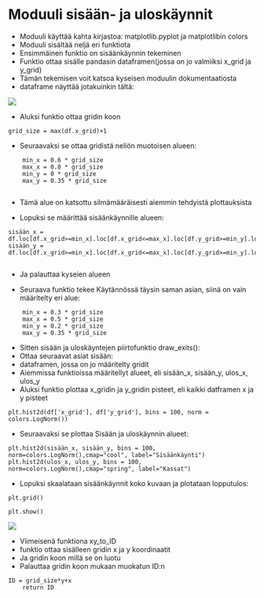 # Moduuli sisään- ja uloskäynnit

- Moduuli käyttää kahta kirjastoa: matplotlib.pyplot ja matplotlibin colors
- Moduuli sisältää neljä eri funktiota
- Ensimmäinen funktio on sisäänkäynnin tekeminen
- Funktio ottaa sisälle pandasin dataframen(jossa on jo valmiiksi x_grid ja y_grid)
- Tämän tekemisen voit katsoa kyseisen moduulin dokumentaatiosta
- dataframe näyttää jotakuinkin tältä:

![](https://gitlab.dclabra.fi/wiki/uploads/upload_e3614a5721bf3bc2a664df0c58c0ec6e.png)


- Aluksi funktio ottaa gridin koon

```grid_size = max(df.x_grid)+1``` 

- Seuraavaksi se ottaa gridistä neliön muotoisen alueen: 

```
    min_x = 0.6 * grid_size
    max_x = 0.8 * grid_size
    min_y = 0 * grid_size
    max_y = 0.35 * grid_size


```

- Tämä alue on katsottu silmämääräisesti aiemmin tehdyistä plottauksista

- Lopuksi se määrittää  sisäänkäynnille alueen:

```
sisään_x = df.loc[df.x_grid>=min_x].loc[df.x_grid<=max_x].loc[df.y_grid>=min_y].loc[df.y_grid<=max_y].x_grid
sisään_y = df.loc[df.x_grid>=min_x].loc[df.x_grid<=max_x].loc[df.y_grid>=min_y].loc[df.y_grid<=max_y].y_grid
    
```

- Ja palauttaa kyseien alueen

- Seuraava funktio tekee Käytännössä täysin saman asian, siinä on vain määritelty eri alue:

```
    min_x = 0.3 * grid_size
    max_x = 0.5 * grid_size
    min_y = 0.2 * grid_size
    max_y = 0.35 * grid_size

```

- Sitten sisään ja uloskäyntejen piirtofunktio draw_exits():
- Ottaa seuraavat asiat sisään:
- dataframen, jossa on jo määritelty gridit
- Aiemmissa funktioissa määritellyt alueet, eli sisään_x, sisään_y, ulos_x, ulos_y
- Aluksi funktio plottaa x_gridin ja y_gridin pisteet, eli kaikki datframen x ja y pisteet

```
plt.hist2d(df['x_grid'], df['y_grid'], bins = 100, norm = colors.LogNorm())
```


- Seuraavaksi se plottaa Sisään ja uloskäynnin alueet:

```
plt.hist2d(sisään_x, sisään_y, bins = 100, norm=colors.LogNorm(),cmap="cool", label="Sisäänkäynti")
plt.hist2d(ulos_x, ulos_y, bins = 100, norm=colors.LogNorm(),cmap="spring", label="Kassat")
```

- Lopuksi skaalataan sisäänkäynnit koko kuvaan ja plotataan lopputulos:

```
plt.grid()
    
plt.show()

```

![](https://gitlab.dclabra.fi/wiki/uploads/upload_2a39f7b5c130ce6e8de53c356ace11b0.png)


- Viimeisenä funktiona xy_to_ID
- funktio ottaa sisälleen gridin x ja y koordinaatit
- Ja gridin koon millä se on luotu
- Palauttaa gridin koon mukaan muokatun ID:n

```
ID = grid_size*y+x
    return ID

```